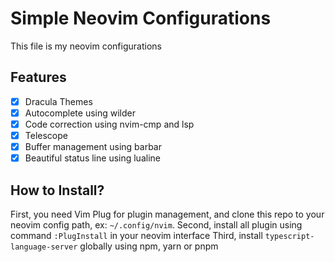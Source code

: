 # Simple Neovim Configurations

This file is my neovim configurations

## Features
- [x] Dracula Themes
- [x] Autocomplete using wilder
- [x] Code correction using nvim-cmp and lsp
- [x] Telescope
- [x] Buffer management using barbar
- [x] Beautiful status line using lualine

## How to Install?
First, you need Vim Plug for plugin management, and clone this repo to your neovim config path, ex: `~/.config/nvim`.
Second, install all plugin using command `:PlugInstall` in your neovim interface
Third, install `typescript-language-server` globally using npm, yarn or pnpm


